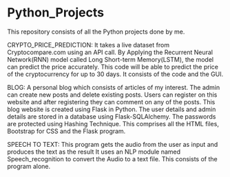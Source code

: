 # Python_Projects
This repository consists of all the Python projects done by me.

CRYPTO_PRICE_PREDICTION:
  It takes a live dataset from Cryptocompare.com using an API call. 
  By Applying the Recurrent Neural Network(RNN) model called Long Short-term Memory(LSTM), the model can predict the price accurately.
  This code will be able to predict the price of the cryptocurrency for up to 30 days.
  It consists of the code and the GUI.

BLOG:
  A personal blog which consists of articles of my interest.
  The admin can create new posts and delete existing posts.
  Users can register on this website and after registering they can comment on any of the posts.
  This blog website is created using Flask in Python.
  The user details and admin details are stored in a database using Flask-SQLAlchemy.
  The passwords are protected using Hashing Technique.
  This comprises all the HTML files, Bootstrap for CSS and the Flask program. 

SPEECH TO TEXT:
  This program gets the audio from the user as input and produces the text as the result
  It uses an NLP module named Speech_recognition to convert the Audio to a text file.
  This consists of the program alone.    
